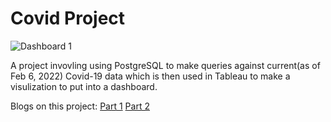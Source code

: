 # Covid Project

![Dashboard 1](https://user-images.githubusercontent.com/57122203/154818306-0e5a6b6f-7e80-46c4-b14a-48c111763861.png)

A project invovling using PostgreSQL to make queries against current(as of Feb 6, 2022) Covid-19 data which is then used in Tableau to make a visulization to put into a dashboard.

Blogs on this project:
[Part 1](https://julykaizen.hashnode.dev/covid-project-postgresql-and-psql-part-12)
[Part 2](https://julykaizen.hashnode.dev/covid-project-tableau-and-visualizations-part-22)
